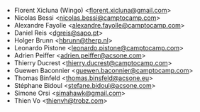 - Florent Xicluna (Wingo) \<<florent.xicluna@gmail.com>\>
- Nicolas Bessi \<<nicolas.bessi@camptocamp.com>\>
- Alexandre Fayolle \<<alexandre.fayolle@camptocamp.com>\>
- Daniel Reis \<<dgreis@sapo.pt>\>
- Holger Brunn \<<hbrunn@therp.nl>\>
- Leonardo Pistone \<<leonardo.pistone@camptocamp.com>\>
- Adrien Peiffer \<<adrien.peiffer@acsone.com>\>
- Thierry Ducrest \<<thierry.ducrest@camptocamp.com>\>
- Guewen Baconnier \<<guewen.baconnier@camptocamp.com>\>
- Thomas Binfeld \<<thomas.binsfeld@acsone.eu>\>
- Stéphane Bidoul \<<stefane.bidoul@acsone.com>\>
- Simone Orsi \<<simahawk@gmail.com>\>
- Thien Vo \<<thienvh@trobz.com>\>
